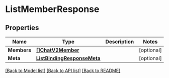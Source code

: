 # ListMemberResponse

## Properties

Name | Type | Description | Notes
------------ | ------------- | ------------- | -------------
**Members** | [**[]ChatV2Member**](ChatV2Member.md) |  |[optional] 
**Meta** | [**ListBindingResponseMeta**](ListBindingResponseMeta.md) |  |[optional] 

[[Back to Model list]](../README.md#documentation-for-models) [[Back to API list]](../README.md#documentation-for-api-endpoints) [[Back to README]](../README.md)



